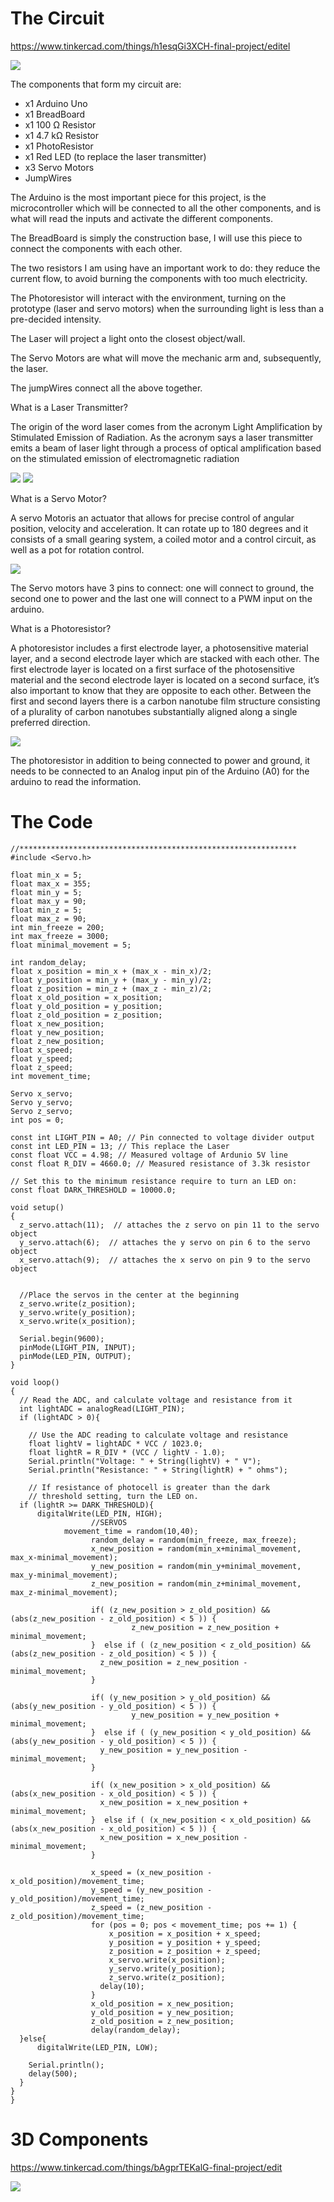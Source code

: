 <h1>The Circuit</h1>

https://www.tinkercad.com/things/h1esqGi3XCH-final-project/editel

![](https://paper-attachments.dropbox.com/s_F8F1AC22731BD4F2B939A7FBCCF7EA0E0B980977A3D58F674B5B9E09ADFCD575_1591624458797_image.png)

The components that form my circuit are:

- x1 Arduino Uno 
- x1 BreadBoard
- x1 100 Ω Resistor
- x1 4.7 kΩ Resistor
- x1 PhotoResistor
- x1 Red LED (to replace the laser transmitter)
- x3 Servo Motors
- JumpWires

The Arduino is the most important piece for this project, is the microcontroller which will be connected to all the other components, and is what will read the inputs and activate the different components.

The BreadBoard is simply the construction base, I will use this piece to connect the components with each other.

The two resistors I am using have an important work to do: they reduce the current flow, to avoid burning the components with too much electricity.

The Photoresistor will interact with the environment, turning on the prototype (laser and servo motors) when the surrounding light is less than a pre-decided intensity.

The Laser will project a light onto the closest object/wall.

 The Servo Motors are what will move the mechanic arm and, subsequently, the laser.
 
 The jumpWires connect all the above together.
 

What is a Laser Transmitter?

The origin of the word laser comes from the acronym Light Amplification by Stimulated Emission of Radiation.
As the acronym says a laser transmitter emits a beam of laser light through a process of optical amplification based on the stimulated emission of electromagnetic radiation


![](https://paper-attachments.dropbox.com/s_F8F1AC22731BD4F2B939A7FBCCF7EA0E0B980977A3D58F674B5B9E09ADFCD575_1591622038307_Laser+1.png)
![](https://paper-attachments.dropbox.com/s_F8F1AC22731BD4F2B939A7FBCCF7EA0E0B980977A3D58F674B5B9E09ADFCD575_1591622038186_laser+2.png)




What is a Servo Motor?

A servo Motoris an actuator that allows for precise control of angular position, velocity and acceleration.
It can rotate up to 180 degrees and it consists of a small gearing system, a coiled motor and a control circuit, as well as a pot for rotation control.


![](https://paper-attachments.dropbox.com/s_F8F1AC22731BD4F2B939A7FBCCF7EA0E0B980977A3D58F674B5B9E09ADFCD575_1591622375839_servo+motor+2.jpg)


The Servo motors have 3 pins to connect: one will connect to ground, the second one to power and the last one will connect to a PWM input on the arduino.

What is a Photoresistor?

A photoresistor includes a first electrode layer, a photosensitive material layer, and a second electrode layer which are stacked with each other. The first electrode layer is located on a first surface of the photosensitive material and the second electrode layer is located on a second surface, it’s also important to know that they are opposite to each other. Between the first and second layers there is a carbon nanotube film structure consisting of a plurality of carbon nanotubes substantially aligned along a single preferred direction.

![](https://paper-attachments.dropbox.com/s_F8F1AC22731BD4F2B939A7FBCCF7EA0E0B980977A3D58F674B5B9E09ADFCD575_1591622544021_photoresistor+1.png)


The photoresistor in addition to being connected to power and ground, it needs to be connected to an Analog input pin of the Arduino (A0) for the arduino to read the information.


<h1>The Code</h1>


    //**************************************************************
    #include <Servo.h>
    
    float min_x = 5;
    float max_x = 355;
    float min_y = 5;
    float max_y = 90;
    float min_z = 5;
    float max_z = 90;
    int min_freeze = 200;
    int max_freeze = 3000;
    float minimal_movement = 5;
    
    int random_delay;
    float x_position = min_x + (max_x - min_x)/2;
    float y_position = min_y + (max_y - min_y)/2;
    float z_position = min_z + (max_z - min_z)/2;
    float x_old_position = x_position;
    float y_old_position = y_position;
    float z_old_position = z_position;
    float x_new_position;
    float y_new_position;
    float z_new_position;
    float x_speed;
    float y_speed;
    float z_speed;
    int movement_time;
    
    Servo x_servo;  
    Servo y_servo;
    Servo z_servo;
    int pos = 0;
    
    const int LIGHT_PIN = A0; // Pin connected to voltage divider output
    const int LED_PIN = 13; // This replace the Laser
    const float VCC = 4.98; // Measured voltage of Ardunio 5V line
    const float R_DIV = 4660.0; // Measured resistance of 3.3k resistor
    
    // Set this to the minimum resistance require to turn an LED on:
    const float DARK_THRESHOLD = 10000.0;
    
    void setup() 
    {
      z_servo.attach(11);  // attaches the z servo on pin 11 to the servo object
      y_servo.attach(6);  // attaches the y servo on pin 6 to the servo object
      x_servo.attach(9);  // attaches the x servo on pin 9 to the servo object
      
      
      //Place the servos in the center at the beginning 
      z_servo.write(z_position);
      y_servo.write(y_position); 
      x_servo.write(x_position);
      
      Serial.begin(9600);
      pinMode(LIGHT_PIN, INPUT);
      pinMode(LED_PIN, OUTPUT);
    }
    
    void loop() 
    {
      // Read the ADC, and calculate voltage and resistance from it
      int lightADC = analogRead(LIGHT_PIN);
      if (lightADC > 0){
       
        // Use the ADC reading to calculate voltage and resistance
        float lightV = lightADC * VCC / 1023.0;
        float lightR = R_DIV * (VCC / lightV - 1.0);
        Serial.println("Voltage: " + String(lightV) + " V");
        Serial.println("Resistance: " + String(lightR) + " ohms");
    
        // If resistance of photocell is greater than the dark
        // threshold setting, turn the LED on.
      if (lightR >= DARK_THRESHOLD){
          digitalWrite(LED_PIN, HIGH);
                      //SERVOS
                movement_time = random(10,40);
                      random_delay = random(min_freeze, max_freeze);
                      x_new_position = random(min_x+minimal_movement, max_x-minimal_movement);
                      y_new_position = random(min_y+minimal_movement, max_y-minimal_movement);
                      z_new_position = random(min_z+minimal_movement, max_z-minimal_movement);
      
                      if( (z_new_position > z_old_position) && (abs(z_new_position - z_old_position) < 5 )) {
                               z_new_position = z_new_position + minimal_movement;
                      }  else if ( (z_new_position < z_old_position) && (abs(z_new_position - z_old_position) < 5 )) {
                        z_new_position = z_new_position - minimal_movement;
                      }
      
                      if( (y_new_position > y_old_position) && (abs(y_new_position - y_old_position) < 5 )) {
                               y_new_position = y_new_position + minimal_movement;
                      }  else if ( (y_new_position < y_old_position) && (abs(y_new_position - y_old_position) < 5 )) {
                        y_new_position = y_new_position - minimal_movement;
                      }
      
                      if( (x_new_position > x_old_position) && (abs(x_new_position - x_old_position) < 5 )) {
                        x_new_position = x_new_position + minimal_movement;
                      }  else if ( (x_new_position < x_old_position) && (abs(x_new_position - x_old_position) < 5 )) {
                        x_new_position = x_new_position - minimal_movement;
                      }
      
                      x_speed = (x_new_position - x_old_position)/movement_time;
                      y_speed = (y_new_position - y_old_position)/movement_time; 
                      z_speed = (z_new_position - z_old_position)/movement_time;
                      for (pos = 0; pos < movement_time; pos += 1) { 
                          x_position = x_position + x_speed;
                          y_position = y_position + y_speed;
                          z_position = z_position + z_speed;
                          x_servo.write(x_position);  
                          y_servo.write(y_position);  
                          z_servo.write(z_position);
                        delay(10); 
                      }
                      x_old_position = x_new_position;
                      y_old_position = y_new_position;
                      z_old_position = z_new_position;
                      delay(random_delay);
      }else{
          digitalWrite(LED_PIN, LOW);
    
        Serial.println();
        delay(500);
      }
    }
    }



<h1>3D Components</h1>

https://www.tinkercad.com/things/bAgprTEKalG-final-project/edit

![](https://paper-attachments.dropbox.com/s_F8F1AC22731BD4F2B939A7FBCCF7EA0E0B980977A3D58F674B5B9E09ADFCD575_1591626062134_image.png)

